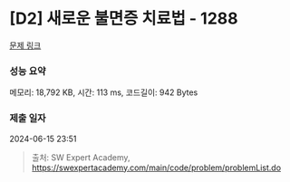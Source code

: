 # [D2] 새로운 불면증 치료법 - 1288 

[문제 링크](https://swexpertacademy.com/main/code/problem/problemDetail.do?contestProbId=AV18_yw6I9MCFAZN) 

### 성능 요약

메모리: 18,792 KB, 시간: 113 ms, 코드길이: 942 Bytes

### 제출 일자

2024-06-15 23:51



> 출처: SW Expert Academy, https://swexpertacademy.com/main/code/problem/problemList.do